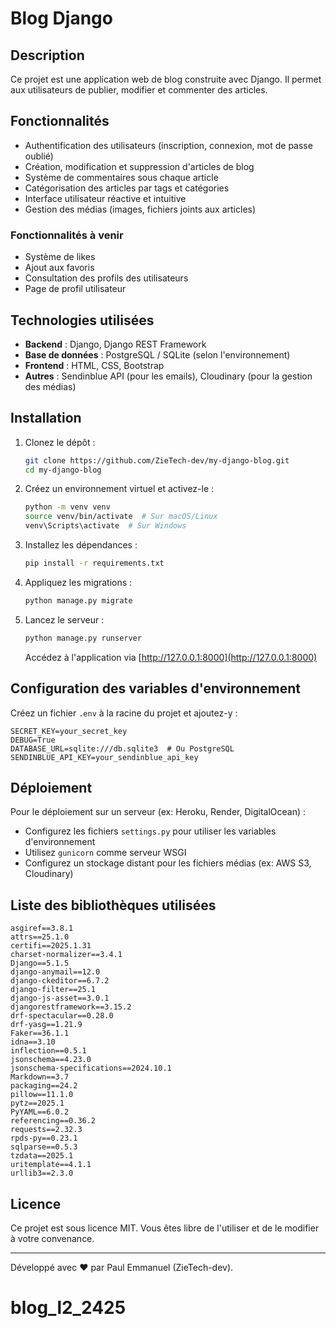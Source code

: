 # Blog Django

## Description
Ce projet est une application web de blog construite avec Django. Il permet aux utilisateurs de publier, modifier et commenter des articles.

## Fonctionnalités
- Authentification des utilisateurs (inscription, connexion, mot de passe oublié)
- Création, modification et suppression d'articles de blog
- Système de commentaires sous chaque article
- Catégorisation des articles par tags et catégories
- Interface utilisateur réactive et intuitive
- Gestion des médias (images, fichiers joints aux articles)

### Fonctionnalités à venir
- Système de likes
- Ajout aux favoris
- Consultation des profils des utilisateurs
- Page de profil utilisateur

## Technologies utilisées
- **Backend** : Django, Django REST Framework
- **Base de données** : PostgreSQL / SQLite (selon l'environnement)
- **Frontend** : HTML, CSS, Bootstrap
- **Autres** : Sendinblue API (pour les emails), Cloudinary (pour la gestion des médias)

## Installation
1. Clonez le dépôt :
   ```bash
   git clone https://github.com/ZieTech-dev/my-django-blog.git
   cd my-django-blog
   ```

2. Créez un environnement virtuel et activez-le :
   ```bash
   python -m venv venv
   source venv/bin/activate  # Sur macOS/Linux
   venv\Scripts\activate  # Sur Windows
   ```

3. Installez les dépendances :
   ```bash
   pip install -r requirements.txt
   ```

4. Appliquez les migrations :
   ```bash
   python manage.py migrate
   ```

5. Lancez le serveur :
   ```bash
   python manage.py runserver
   ```
   Accédez à l'application via [http://127.0.0.1:8000](http://127.0.0.1:8000)

## Configuration des variables d'environnement
Créez un fichier `.env` à la racine du projet et ajoutez-y :
   ```env
   SECRET_KEY=your_secret_key
   DEBUG=True
   DATABASE_URL=sqlite:///db.sqlite3  # Ou PostgreSQL
   SENDINBLUE_API_KEY=your_sendinblue_api_key
   ```

## Déploiement
Pour le déploiement sur un serveur (ex: Heroku, Render, DigitalOcean) :
- Configurez les fichiers `settings.py` pour utiliser les variables d'environnement
- Utilisez `gunicorn` comme serveur WSGI
- Configurez un stockage distant pour les fichiers médias (ex: AWS S3, Cloudinary)

## Liste des bibliothèques utilisées
```
asgiref==3.8.1
attrs==25.1.0
certifi==2025.1.31
charset-normalizer==3.4.1
Django==5.1.5
django-anymail==12.0
django-ckeditor==6.7.2
django-filter==25.1
django-js-asset==3.0.1
djangorestframework==3.15.2
drf-spectacular==0.28.0
drf-yasg==1.21.9
Faker==36.1.1
idna==3.10
inflection==0.5.1
jsonschema==4.23.0
jsonschema-specifications==2024.10.1
Markdown==3.7
packaging==24.2
pillow==11.1.0
pytz==2025.1
PyYAML==6.0.2
referencing==0.36.2
requests==2.32.3
rpds-py==0.23.1
sqlparse==0.5.3
tzdata==2025.1
uritemplate==4.1.1
urllib3==2.3.0
```

## Licence
Ce projet est sous licence MIT. Vous êtes libre de l'utiliser et de le modifier à votre convenance.

---
Développé avec ❤️ par Paul Emmanuel (ZieTech-dev).

# blog_l2_2425
 
